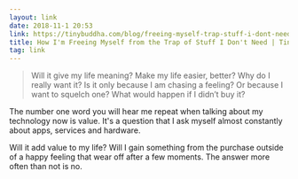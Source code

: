```yaml
---
layout: link
date: 2018-11-1 20:53
link: https://tinybuddha.com/blog/freeing-myself-trap-stuff-i-dont-need/
title: How I'm Freeing Myself from the Trap of Stuff I Don't Need | Tiny Buddha
tag: link
---
```

> Will it give my life meaning? Make my life easier, better? Why do I really want it? Is it only because I am chasing a feeling? Or because I want to squelch one? What would happen if I didn’t buy it?

The number one word you will hear me repeat when talking about my technology now is value. It's a question that I ask myself almost constantly about apps, services and hardware. 

Will it add value to my life? Will I gain something from the purchase outside of a happy feeling that wear off after a few moments. The answer more often than not is no.
